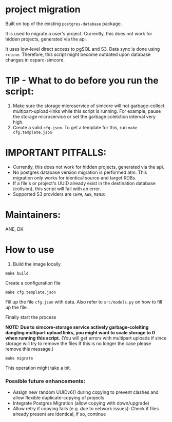 # project migration

Built on top of the existing `postgres-database` package.

It is used to migrate a user's project. Currently, this does not work for hidden projects, generated via the api.

It uses low-level direct access to pgSQL and S3. Data sync is done using `rclone`. Therefore, this script might become outdated upon database changes in osparc-simcore.


# TIP - What to do before you run the script:
1. Make sure the storage microservice of simcore will not garbage-collect multipart-upload-links while this script is running. For example, pause the storage microservice or set the garbage colelction interval very high.
2. Create a valid `cfg.json`. To get a template for this, run `make cfg.template.json`

# IMPORTANT PITFALLS:
- Currently, this does not work for hidden projects, generated via the api.
- No postgres database version migration is performed atm. This migration only works for identical source and target RDBs.
- If a file's or project's UUID already exist in the destination database (colision), this script will fail with an error.
- Supported S3 providers are `CEPH`, `AWS`, `MINIO`


# Maintainers:
ANE, DK

# How to use

1. Build the image locally

```
make build
```

Create a configuration file

```
make cfg.template.json
```

Fill up the file `cfg.json` with data. Also refer to `src/models.py` on how to fill up the file.

Finally start the process


**NOTE: Due to simcore-storage service actively garbage-colelting dangling multipart upload links, you might want to scale storage to 0 when running this script.** (You will get errors with multipart uploads if since storage will try to remove the files If this is no longer the case please remove this message.)
```
make migrate
```

This operation might take a bit.



### Possible future enhancements:
- Assign new random UUIDv6() during copying to prevent clashes and allow flexible duplicate-copying of projects
- Integrate Postgres Migration (allow copying with down/upgrade)
- Allow retry if copying fails (e.g. due to network issues): Check if files already present are identical, if so, continue
